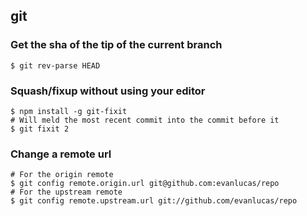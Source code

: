 ## git

### Get the sha of the tip of the current branch

```shell
$ git rev-parse HEAD
```

### Squash/fixup without using your editor

```shell
$ npm install -g git-fixit
# Will meld the most recent commit into the commit before it
$ git fixit 2
```

### Change a remote url

```shell
# For the origin remote
$ git config remote.origin.url git@github.com:evanlucas/repo
# For the upstream remote
$ git config remote.upstream.url git://github.com/evanlucas/repo
```
